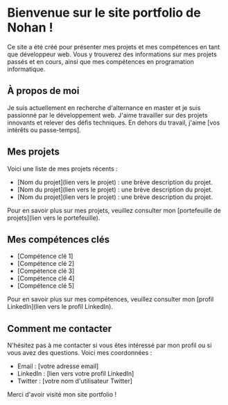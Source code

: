 # Bienvenue sur le site portfolio de Nohan !

Ce site a été créé pour présenter mes projets et mes compétences en tant que développeur web. Vous y trouverez des informations sur mes projets passés et en cours, ainsi que mes compétences en programation informatique. 

## À propos de moi

Je suis actuellement en recherche d'alternance en master et je suis passionné par le développement web. J'aime travailler sur des projets innovants et relever des défis techniques. En dehors du travail, j'aime [vos intérêts ou passe-temps].

## Mes projets

Voici une liste de mes projets récents :

- [Nom du projet](lien vers le projet) : une brève description du projet.
- [Nom du projet](lien vers le projet) : une brève description du projet.
- [Nom du projet](lien vers le projet) : une brève description du projet.

Pour en savoir plus sur mes projets, veuillez consulter mon [portefeuille de projets](lien vers le portefeuille).

## Mes compétences clés

- [Compétence clé 1]
- [Compétence clé 2]
- [Compétence clé 3]
- [Compétence clé 4]
- [Compétence clé 5]

Pour en savoir plus sur mes compétences, veuillez consulter mon [profil LinkedIn](lien vers le profil LinkedIn).

## Comment me contacter

N'hésitez pas à me contacter si vous êtes intéressé par mon profil ou si vous avez des questions. Voici mes coordonnées :

- Email : [votre adresse email]
- LinkedIn : [lien vers votre profil LinkedIn]
- Twitter : [votre nom d'utilisateur Twitter]

Merci d'avoir visité mon site portfolio !
